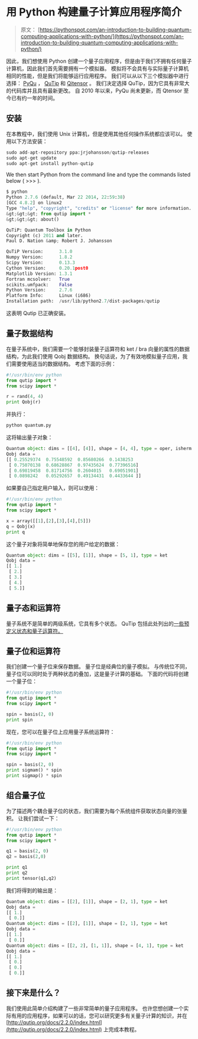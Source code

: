 # 用 Python 构建量子计算应用程序简介

> 原文： [https://pythonspot.com/an-introduction-to-building-quantum-computing-applications-with-python/](https://pythonspot.com/an-introduction-to-building-quantum-computing-applications-with-python/)

因此，我们想使用 Python 创建一个量子应用程序，但是由于我们不拥有任何量子计算机，因此我们首先需要拥有一个模拟器。 模拟将不会具有与实际量子计算机相同的性能，但是我们将能够运行应用程序。 我们可以从以下三个模拟器中进行选择： [PyQu](https://code.google.com/p/pyqu/) ， [QuTip](https://code.google.com/p/qutip/) 和 [Qitensor](http://www.stahlke.org/dan/qitensor/) 。 我们决定选择 QuTip，因为它具有非常大的代码库并且具有最新更改。 自 2010 年以来，PyQu 尚未更新，而 Qtensor 至今已有约一年的时间。

## 安装

在本教程中，我们使用 Unix 计算机，但是使用其他任何操作系统都应该可以。 使用以下方法安装：

```py
sudo add-apt-repository ppa:jrjohansson/qutip-releases
sudo apt-get update
sudo apt-get install python-qutip
```

We then start Python from the command line and type the commands listed below ( >>> ).

```py
$ python
Python 2.7.6 (default, Mar 22 2014, 22:59:38) 
[GCC 4.8.2] on linux2
Type "help", "copyright", "credits" or "license" for more information.
&gt;&gt;&gt; from qutip import *
&gt;&gt;&gt; about()

QuTiP: Quantum Toolbox in Python
Copyright (c) 2011 and later.
Paul D. Nation &amp; Robert J. Johansson

QuTiP Version:      3.1.0
Numpy Version:      1.8.2
Scipy Version:      0.13.3
Cython Version:     0.20.1post0
Matplotlib Version: 1.3.1
Fortran mcsolver:   True
scikits.umfpack:    False
Python Version:     2.7.6
Platform Info:      Linux (i686)
Installation path:  /usr/lib/python2.7/dist-packages/qutip

```

这表明 Qutip 已正确安装。

## 量子数据结构

在量子系统中，我们需要一个能够封装量子运算符和 ket / bra 向量的属性的数据结构，为此我们使用 Qobj 数据结构。 换句话说，为了有效地模拟量子应用，我们需要使用适当的数据结构。 考虑下面的示例：

```py
#!/usr/bin/env python
from qutip import *
from scipy import *

r = rand(4, 4)
print Qobj(r)

```

并执行：

```py
python quantum.py

```

这将输出量子对象：

```py
Quantum object: dims = [[4], [4]], shape = [4, 4], type = oper, isherm = False
Qobj data =
[[ 0.25529374  0.75548592  0.85680266  0.1438253 
 [ 0.75070138  0.68628867  0.97435624  0.77396516]
 [ 0.69819458  0.81714756  0.2604015   0.69051901]
 [ 0.0898242   0.05292657  0.49134431  0.4433644 ]]

```

如果要自己指定用户输入，则可以使用：

```py
#!/usr/bin/env python
from qutip import *
from scipy import *

x = array([[1],[2],[3],[4],[5]])
q = Qobj(x)
print q

```

这个量子对象将简单地保存您的用户给定的数据：

```py
Quantum object: dims = [[5], [1]], shape = [5, 1], type = ket
Qobj data =
[[ 1.]
 [ 2.]
 [ 3.]
 [ 4.]
 [ 5.]]

```

## 量子态和运算符

量子系统不是简单的两级系统，它具有多个状态。 QuTip 包括此处列出的[一些预定义状态和量子运算符。](http://qutip.org/docs/2.2.0/guide/guide-basics.html#first-things-first)

## 量子位和运算符

我们创建一个量子位来保存数据。 量子位是经典位的量子模拟。 与传统位不同，量子位可以同时处于两种状态的叠加，这是量子计算的基础。 下面的代码将创建一个量子位：

```py
#!/usr/bin/env python
from qutip import *
from scipy import *

spin = basis(2, 0)
print spin

```

现在，您可以在量子位上应用量子系统运算符：

```py
#!/usr/bin/env python
from qutip import *
from scipy import *

spin = basis(2, 0)
print sigmam() * spin
print sigmap() * spin

```

## 组合量子位

为了描述两个耦合量子位的状态，我们需要为每个系统组件获取状态向量的张量积。 让我们尝试一下：

```py
#!/usr/bin/env python
from qutip import *
from scipy import *

q1 = basis(2, 0)
q2 = basis(2,0)

print q1
print q2
print tensor(q1,q2)

```

我们将得到的输出是：

```py
Quantum object: dims = [[2], [1]], shape = [2, 1], type = ket
Qobj data =
[[ 1.]
 [ 0.]]
Quantum object: dims = [[2], [1]], shape = [2, 1], type = ket
Qobj data =
[[ 1.]
 [ 0.]]
Quantum object: dims = [[2, 2], [1, 1]], shape = [4, 1], type = ket
Qobj data =
[[ 1.]
 [ 0.]
 [ 0.]
 [ 0.]]

```

## 接下来是什么？

我们使用此简单介绍构建了一些非常简单的量子应用程序。 也许您想创建一个实际有用的应用程序，如果可以的话，您可以研究更多有关量子计算的知识，并在 [http://qutip.org/docs/2.2.0/index.html](http://qutip.org/docs/2.2.0/index.html) 上完成本教程。